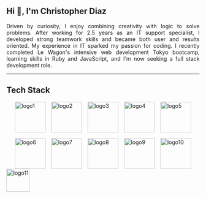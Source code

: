 ## Hi 👋, I'm Christopher Diaz

<p align="justify">
Driven by curiosity, I enjoy combining creativity with logic to solve problems. After working for 2.5 years as an IT support specialist, I developed strong teamwork skills and became both user and results oriented. My experience in IT sparked my passion for coding. I recently completed Le Wagon's intensive web development Tokyo bootcamp, learning skills in Ruby and JavaScript, and I'm now seeking a full stack development role.
</p>

---

## Tech Stack

<div style="display:flex; flex-wrap:wrap; gap:15px; justify-content:center">
  <img src="https://github.com/user-attachments/assets/16b768bd-8ea4-47ff-9218-cbe50cff1a8e" alt="logo1" height="80"/>
  <img src="https://github.com/user-attachments/assets/d4007fd5-195c-4a92-bf90-b37f79bdd786" alt="logo2" height="80"/>
  <img src="https://github.com/user-attachments/assets/ae576b96-d73b-48b4-934c-c12ce243069b" alt="logo3" height="80"/>
  <img src="https://github.com/user-attachments/assets/d7a91dd6-13d6-4ad0-9ea4-d6b83b340d9b" alt="logo4" height="80"/>
  <img src="https://github.com/user-attachments/assets/6d63ad62-9974-4c85-b314-038eef6954b3" alt="logo5" height="80"/>
  <img src="https://github.com/user-attachments/assets/f9a3fb01-5def-4a2f-befa-ab9bd58adeaf" alt="logo6" height="80"/>
  <img src="https://github.com/user-attachments/assets/9516ef3d-4fa1-458a-b29b-163270f1287a" alt="logo7" height="80"/>
  <img src="https://github.com/user-attachments/assets/2d46f000-5159-4a28-b7cd-8b56cfa7ba3e" alt="logo8" height="80"/>
  <img src="https://github.com/user-attachments/assets/6f6da7e1-a794-4913-b5f9-04b9da394e13" alt="logo9" height="80"/>
  <img src="https://github.com/user-attachments/assets/91afc9b6-c5fe-4c2c-a57d-504c050cbd98" alt="logo10" height="80"/>
</div>
  <img src="https://github.com/user-attachments/assets/69d2b25a-cf1e-46b5-801f-7e2da6592bf2" alt="logo11" height="60"/>



<!--
**ChrisDiaz007/ChrisDiaz007** is a ✨ _special_ ✨ repository because its `README.md` (this file) appears on your GitHub profile.

Here are some ideas to get you started:

- 🔭 I’m currently working on ...
- 🌱 I’m currently learning ...
- 👯 I’m looking to collaborate on ...
- 🤔 I’m looking for help with ...
- 💬 Ask me about ...
- 📫 How to reach me: ...
- 😄 Pronouns: ...
- ⚡ Fun fact: ...
-->
